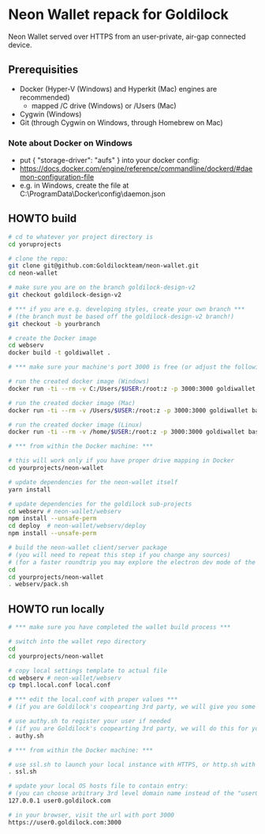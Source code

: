 # Neon Wallet repack for Goldilock

Neon Wallet served over HTTPS from an user-private, air-gap connected device.


## Prerequisities

- Docker (Hyper-V (Windows) and Hyperkit (Mac) engines are recommended)
  - mapped /C drive (Windows) or /Users (Mac)
- Cygwin (Windows)
- Git (through Cygwin on Windows, through Homebrew on Mac)

### Note about Docker on Windows
- put { "storage-driver": "aufs" } into your docker config:
- https://docs.docker.com/engine/reference/commandline/dockerd/#daemon-configuration-file
- e.g. in Windows, create the file at C:\ProgramData\Docker\config\daemon.json

## HOWTO build

```bash
# cd to whatever yor project directory is
cd yoruprojects

# clone the repo:
git clone git@github.com:Goldilockteam/neon-wallet.git
cd neon-wallet

# make sure you are on the branch goldilock-design-v2
git checkout goldilock-design-v2

# *** if you are e.g. developing styles, create your own branch ***
# (the branch must be based off the goldilock-design-v2 branch!)
git checkout -b yourbranch

# create the Docker image
cd webserv
docker build -t goldiwallet .

# *** make sure your machine's port 3000 is free (or adjust the following accordingly) ***

# run the created docker image (Windows)
docker run -ti --rm -v C:/Users/$USER:/root:z -p 3000:3000 goldiwallet bash -isl

# run the created docker image (Mac)
docker run -ti --rm -v /Users/$USER:/root:z -p 3000:3000 goldiwallet bash -isl

# run the created docker image (Linux)
docker run -ti --rm -v /home/$USER:/root:z -p 3000:3000 goldiwallet bash -isl

# *** from within the Docker machine: ***

# this will work only if you have proper drive mapping in Docker
cd yourprojects/neon-wallet

# update dependencies for the neon-wallet itself
yarn install

# update dependencies for the goldilock sub-projects
cd webserv # neon-wallet/webserv
npm install --unsafe-perm
cd deploy  # neon-wallet/webserv/deploy
npm install --unsafe-perm

# build the neon-wallet client/server package
# (you will need to repeat this step if you change any sources)
# (for a faster roundtrip you may explore the electron dev mode of the main dev branch)
cd
cd yourprojects/neon-wallet
. webserv/pack.sh
```

## HOWTO run locally

```bash
# *** make sure you have completed the wallet build process ***

# switch into the wallet repo directory
cd
cd yourprojects/neon-wallet

# copy local settings template to actual file
cd webserv # neon-wallet/webserv
cp tmpl.local.conf local.conf

# *** edit the local.conf with proper values ***
# (if you are Goldilock's coopearting 3rd party, we will give you some of these, email us)

# use authy.sh to register your user if needed
# (if you are Goldilock's coopearting 3rd party, we will do this for you, email us)
. authy.sh

# *** from within the Docker machine: ***

# use ssl.sh to launch your local instance with HTTPS, or http.sh with HTTP
. ssl.sh

# update your local OS hosts file to contain entry:
# (you can choose arbitrary 3rd level domain name instead of the "user0")
127.0.0.1 user0.goldilock.com

# in your browser, visit the url with port 3000
https://user0.goldilock.com:3000

```
